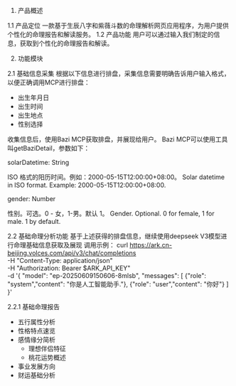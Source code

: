 1. 产品概述
 
1.1 产品定位
一款基于生辰八字和紫薇斗数的命理解析网页应用程序，为用户提供个性化的命理报告和解读服务。
1.2 产品功能
用户可以通过输入我们制定的信息，获取到个性化的命理报告和解读。


2. 功能模块
 
2.1 基础信息采集
根据以下信息进行排盘，采集信息需要明确告诉用户输入格式，以便正确调用MCP进行排盘：
- 出生年月日
- 出生时间
- 出生地点
- 性别选择

收集信息后，使用Bazi MCP获取排盘，并展现给用户。
Bazi MCP可以使用工具叫getBaziDetail，参数如下：

solarDatetime: String

ISO 格式的阳历时间。例如：2000-05-15T12:00:00+08:00。
Solar datetime in ISO format. Example: 2000-05-15T12:00:00+08:00.

gender: Number

性别。可选。0 - 女，1-男。默认 1。
Gender. Optional. 0 for female, 1 for male. 1 by default.

 
2.2 基础命理分析功能
基于上述获得的排盘信息，继续使用deepseek V3模型进行命理基础信息获取及展现
调用示例：
curl https://ark.cn-beijing.volces.com/api/v3/chat/completions \
  -H "Content-Type: application/json" \
  -H "Authorization: Bearer $ARK_API_KEY" \
  -d '{
    "model": "ep-20250609150606-8mlsb",
    "messages": [
      {"role": "system","content": "你是人工智能助手."},
      {"role": "user","content": "你好"}
    ]
  }'


2.2.1 基础命理报告
- 五行属性分析
- 性格特点速览
- 感情缘分简析
  - 理想伴侣特征
  - 桃花运势概述
- 事业发展方向
- 财运基础分析